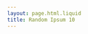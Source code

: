 ```yaml
---
layout: page.html.liquid
title: Random Ipsum 10
---
```


<lorem-ipsum type="paragraphs" count="10"></lorem-ipsum>